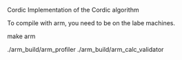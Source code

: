  Cordic
Implementation of the Cordic algorithm 

To compile with arm, you need to be on the labe machines.

make arm

./arm_build/arm_profiler
./arm_build/arm_calc_validator